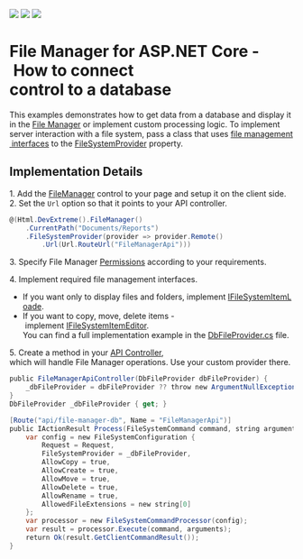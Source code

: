 <!-- default badges list -->
![](https://img.shields.io/endpoint?url=https://codecentral.devexpress.com/api/v1/VersionRange/189187563/20.1.3%2B)
[![](https://img.shields.io/badge/Open_in_DevExpress_Support_Center-FF7200?style=flat-square&logo=DevExpress&logoColor=white)](https://supportcenter.devexpress.com/ticket/details/T828689)
[![](https://img.shields.io/badge/📖_How_to_use_DevExpress_Examples-e9f6fc?style=flat-square)](https://docs.devexpress.com/GeneralInformation/403183)
<!-- default badges end -->
# File Manager for ASP.NET Core - How to connect control to a database

This examples demonstrates how to get data from a database and display it in the [File Manager](https://docs.devexpress.com/AspNetCore/401320/devextreme-based-controls/controls/file-manager) or implement custom processing logic. To implement server interaction with a file system, pass a class that uses [file management interfaces](https://docs.devexpress.com/AspNetCore/401686/devextreme-based-controls/concepts/file-management#file-system-provider) to the [FileSystemProvider](https://docs.devexpress.com/AspNetCore/DevExtreme.AspNet.Mvc.FileManagement.FileSystemConfiguration.FileSystemProvider) property.

## Implementation Details

1. Add the [FileManager](https://docs.devexpress.com/AspNetCore/401320/devextreme-based-controls/controls/file-manager) control to your page and setup it on the client side.
2. Set the `Url` option so that it points to your API controller.

```cs 
@(Html.DevExtreme().FileManager()
    .CurrentPath("Documents/Reports")
    .FileSystemProvider(provider => provider.Remote()
        .Url(Url.RouteUrl("FileManagerApi")))

```

3. Specify File Manager [Permissions](https://docs.devexpress.com/AspNetCore/DevExtreme.AspNet.Mvc.Builders.FileManagerBuilder.Permissions(System.Action-DevExtreme.AspNet.Mvc.Builders.FileManagerPermissionsBuilder-)?p=netframework) according to your requirements.

4. Implement required file management interfaces.
* If you want only to display files and folders, implement [IFileSystemItemLoade](https://docs.devexpress.com/AspNetCore/DevExtreme.AspNet.Mvc.FileManagement.IFileSystemItemLoader). 
* If you want to copy, move, delete items - implement [IFileSystemItemEditor](https://docs.devexpress.com/AspNetCore/DevExtreme.AspNet.Mvc.FileManagement.IFileSystemItemEditor). 
You can find a full implementation example in the [DbFileProvider.cs](CS/FileManagerDB/Models/DbFileProvider.cs) file.

5. Create a method in your [API Controller](CS/FileManagerDB/Controllers/FileManagerApiController.cs), which will handle File Manager operations. Use your custom provider there.

```cs
public FileManagerApiController(DbFileProvider dbFileProvider) {
    _dbFileProvider = dbFileProvider ?? throw new ArgumentNullException(nameof(dbFileProvider));
}
DbFileProvider _dbFileProvider { get; }

[Route("api/file-manager-db", Name = "FileManagerApi")]
public IActionResult Process(FileSystemCommand command, string arguments) {
    var config = new FileSystemConfiguration {
        Request = Request,
        FileSystemProvider = _dbFileProvider,
        AllowCopy = true,
        AllowCreate = true,
        AllowMove = true,
        AllowDelete = true,
        AllowRename = true,
        AllowedFileExtensions = new string[0]
    };
    var processor = new FileSystemCommandProcessor(config);
    var result = processor.Execute(command, arguments);
    return Ok(result.GetClientCommandResult());
}
```
